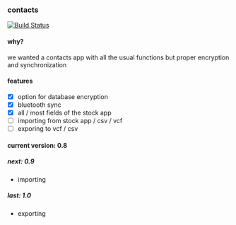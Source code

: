 ### contacts
[![Build Status](https://build.eberlein.io/buildStatus/icon?job=android_contacts)](https://build.eberlein.io/job/android_contacts/)

#### why?
we wanted a contacts app with all the usual functions but proper encryption and synchronization

#### features
- [x] option for database encryption
- [x] bluetooth sync
- [x] all / most fields of the stock app
- [ ] importing from stock app / csv / vcf
- [ ] exporing to vcf / csv

#### current version: 0.8
##### next: 0.9
- importing
##### last: 1.0
- exporting
